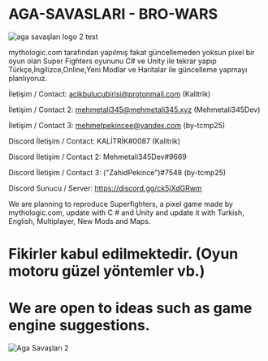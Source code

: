 # AGA-SAVASLARI - BRO-WARS
![aga savaşları logo 2 test](https://user-images.githubusercontent.com/70946597/116781941-ee003100-aa8e-11eb-9068-9a7fe090f929.PNG)


mythologic.com tarafından yapılmış fakat güncellemeden yoksun pixel bir oyun olan Super Fighters oyununu C# ve Unity ile tekrar yapıp Türkçe,İngilizce,Online,Yeni Modlar ve Haritalar ile güncelleme yapmayı planlıyoruz.

İletişim / Contact: acikbulucubirisi@protonmail.com (Kalitrik)

İletişim / Contact 2: mehmetali345@mehmetali345.xyz (Mehmetali345Dev)

İletişim / Contact 3: mehmetpekincee@yandex.com (by-tcmp25)

Discord İletişim / Contact: KALİTRİK#0087 (Kalitrik)

Discord İletişim / Contact 2: Mehmetali345Dev#9669

Discord İletişim / Contact 3: ("ZahidPekince")#7548 (by-tcmp25)

Discord Sunucu / Server: https://discord.gg/ck5jXdGRwm

We are planning to reproduce Superfighters, a pixel game made by mythologic.com, update with C # and Unity and update it with Turkish, English, Multiplayer, New Mods and Maps.


# Fikirler kabul edilmektedir. (Oyun motoru güzel yöntemler vb.) 
# We are open to ideas such as game engine suggestions.
![Aga Savaşları 2](https://user-images.githubusercontent.com/70946597/116781952-fa848980-aa8e-11eb-820d-128c684ead38.png)

